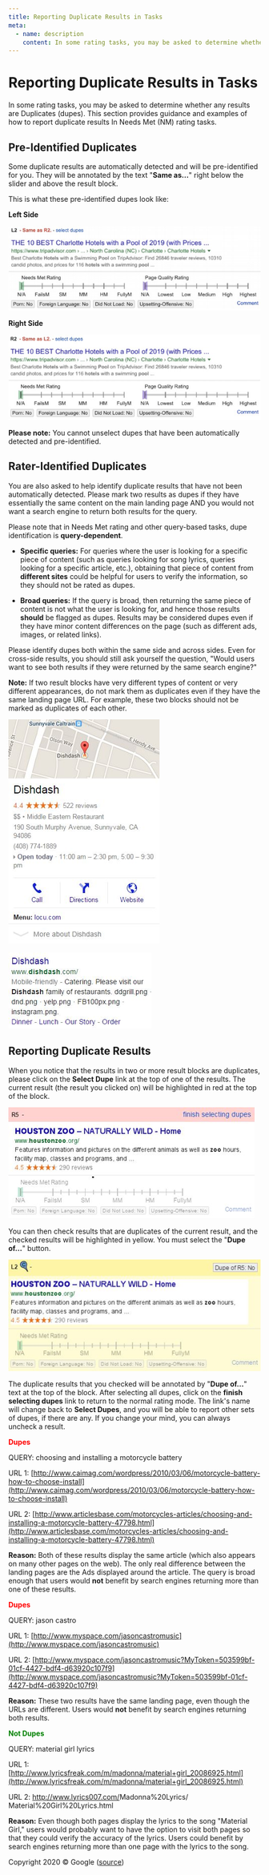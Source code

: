 ```yaml
---
title: Reporting Duplicate Results in Tasks
meta:
  - name: description
    content: In some rating tasks, you may be asked to determine whether any results are Duplicates (dupes). This section provides guidance and examples of how to report duplicate results In Needs Met (NM) rating tasks.
---
```


# Reporting Duplicate Results in Tasks

In some rating tasks, you may be asked to determine whether any results are Duplicates (dupes). This section provides guidance and examples of how to report duplicate results In Needs Met (NM) rating tasks.

## Pre-Identified Duplicates

Some duplicate results are automatically detected and will be pre-identified for you. They will be annotated by the text "**Same as...**" right below the slider and above the result block.

This is what these pre-identified dupes look like:

<div class="examples">
<div class="example">
<div class="results">
<div class="result">

**Left Side**

![](../images/img862.jpg)

</div>
</div>
</div>
<div class="example">
<div class="results">
<div class="result">

**Right Side**

![](../images/img863.jpg)

</div>
</div>
</div>
</div>

**Please note:** You cannot unselect dupes that have been automatically detected and pre-identified.

## Rater-Identified Duplicates

You are also asked to help identify duplicate results that have not been automatically detected. Please mark two results as dupes if they have essentially the same content on the main landing page AND you would not want a search engine to return both results for the query.

Please note that in Needs Met rating and other query-based tasks, dupe identification is **query-dependent**.

- **Specific queries:** For queries where the user is looking for a specific piece of content (such as queries looking for song lyrics, queries looking for a specific article, etc.), obtaining that piece of content from **different sites** could be helpful for users to verify the information, so they should not be rated as dupes.

- **Broad queries:** If the query is broad, then returning the same piece of content is not what the user is looking for, and hence those results **should** be flagged as dupes. Results may be considered dupes even if they have minor content differences on the page (such as different ads, images, or related links).

Please identify dupes both within the same side and across sides. Even for cross-side results, you should still ask yourself the question, "Would users want to see both results if they were returned by the same search engine?"

**Note:** If two result blocks have very different types of content or very different appearances, do not mark them as duplicates even if they have the same landing page URL. For example, these two blocks should not be marked as duplicates of each other.

<div class="examples">
<div class="example">
<div class="results">
<div class="result">

![](../images/img865.jpg)

</div>
<div class="result">

![](../images/img866.jpg)

</div>
</div>
</div>
</div>

## Reporting Duplicate Results

When you notice that the results in two or more result blocks are duplicates, please click on the **Select Dupe** link at the top of one of the results. The current result (the result you clicked on) will be highlighted in red at the top of the block.

![](../images/img868.jpg)

You can then check results that are duplicates of the current result, and the checked results will be highlighted in yellow. You must select the "**Dupe of...**" button.

![](../images/img869.jpg)

The duplicate results that you checked will be annotated by "**Dupe of...**" text at the top of the block. After selecting all dupes, click on the **finish selecting dupes** link to return to the normal rating mode. The link's name will change back to **Select Dupes**, and you will be able to report other sets of dupes, if there are any. If you change your mind, you can always uncheck a result.

<span style="color: red">**Dupes**</span>

QUERY: <span class="query">choosing and installing a motorcycle battery</span>

URL 1: [http://www.caimag.com/wordpress/2010/03/06/motorcycle-battery-how-to-choose-install](http://www.caimag.com/wordpress/2010/03/06/motorcycle-battery-how-to-choose-install)

URL 2: [http://www.articlesbase.com/motorcycles-articles/choosing-and-installing-a-motorcycle-battery-47798.html](http://www.articlesbase.com/motorcycles-articles/choosing-and-installing-a-motorcycle-battery-47798.html)

**Reason:** Both of these results display the same article (which also appears on many other pages on the web). The only real difference between the landing pages are the Ads displayed around the article. The query is broad enough that users would **not** benefit by search engines returning more than one of these results.

<span style="color: red">**Dupes**</span>

QUERY: <span class="query">jason castro</span>

URL 1: [http://www.myspace.com/jasoncastromusic](http://www.myspace.com/jasoncastromusic)

URL 2: [http://www.myspace.com/jasoncastromusic?MyToken=503599bf-01cf-4427-bdf4-d63920c107f9](http://www.myspace.com/jasoncastromusic?MyToken=503599bf-01cf-4427-bdf4-d63920c107f9)

**Reason:** These two results have the same landing page, even though the URLs are different. Users would **not** benefit by search engines returning both results.

<span style="color: green">**Not Dupes**</span>

QUERY: <span class="query">material girl lyrics</span>

URL 1: [http://www.lyricsfreak.com/m/madonna/material+girl_20086925.html](http://www.lyricsfreak.com/m/madonna/material+girl_20086925.html)

URL 2: <a href="http://www.lyrics007.com/Madonna%20Lyrics/Material%20Girl%20Lyrics.html">http://www.lyrics007.com/<wbr>Madonna%20Lyrics/<wbr>Material%20Girl%20Lyrics.html</a>

**Reason:** Even though both pages display the lyrics to the song "Material Girl," users would probably want to have the option to visit both pages so that they could verify the accuracy of the lyrics. Users could benefit by search engines returning more than one page with the lyrics to the song.

<div class="source">
Copyright 2020 © Google (<a href="https://static.googleusercontent.com/media/guidelines.raterhub.com///searchqualityevaluatorguidelines.pdf">source</a>)
</div>
